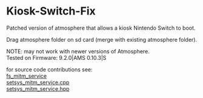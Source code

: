 # Kiosk-Switch-Fix 
Patched version of atmosphere that allows a kiosk Nintendo Switch to boot.  

Drag atmosphere folder on sd card (merge with existing atmosphere folder). 

NOTE: may not work with newer versions of Atmosphere.  
Tested on Firmware: 9.2.0|AMS 0.10.3|S

for source code contributions see:  
[fs_mitm_service](https://github.com/Adam1400/Kiosk-Switch-Fix/blob/master/src/stratosphere/ams_mitm/source/fs_mitm/fs_mitm_service.cpp)  
[setsys_mitm_service.cpp](https://github.com/Adam1400/Kiosk-Switch-Fix/blob/master/src/stratosphere/ams_mitm/source/set_mitm/setsys_mitm_service.cpp)  
[setsys_mitm_service.hpp](https://github.com/Adam1400/Kiosk-Switch-Fix/blob/master/src/stratosphere/ams_mitm/source/set_mitm/setsys_mitm_service.hpp)


